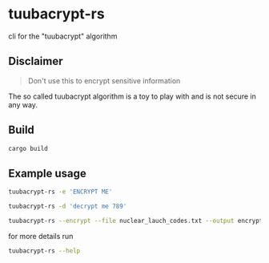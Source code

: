 # tuubacrypt-rs

cli for the "tuubacrypt" algorithm

## Disclaimer

> Don't use this to encrypt sensitive information

The so called tuubacrypt algorithm is a toy to play with and is not secure in 
any way.

## Build

``` sh
cargo build
```

## Example usage

``` sh
tuubacrypt-rs -e 'ENCRYPT ME'
```

``` sh
tuubacrypt-rs -d 'decrypt me 789'
```

``` sh
tuubacrypt-rs --encrypt --file nuclear_lauch_codes.txt --output encrypted.txt
```

for more details run

``` sh
tuubacrypt-rs --help
```
